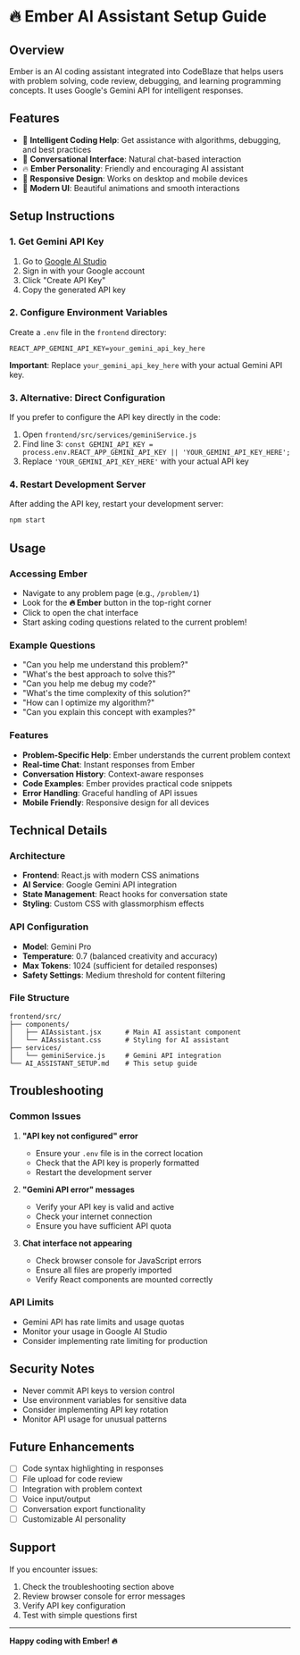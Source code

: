 # 🔥 Ember AI Assistant Setup Guide

## Overview
Ember is an AI coding assistant integrated into CodeBlaze that helps users with problem solving, code review, debugging, and learning programming concepts. It uses Google's Gemini API for intelligent responses.

## Features
- 🤖 **Intelligent Coding Help**: Get assistance with algorithms, debugging, and best practices
- 💬 **Conversational Interface**: Natural chat-based interaction
- 🔥 **Ember Personality**: Friendly and encouraging AI assistant
- 📱 **Responsive Design**: Works on desktop and mobile devices
- 🎨 **Modern UI**: Beautiful animations and smooth interactions

## Setup Instructions

### 1. Get Gemini API Key
1. Go to [Google AI Studio](https://makersuite.google.com/app/apikey)
2. Sign in with your Google account
3. Click "Create API Key"
4. Copy the generated API key

### 2. Configure Environment Variables
Create a `.env` file in the `frontend` directory:

```env
REACT_APP_GEMINI_API_KEY=your_gemini_api_key_here
```

**Important**: Replace `your_gemini_api_key_here` with your actual Gemini API key.

### 3. Alternative: Direct Configuration
If you prefer to configure the API key directly in the code:

1. Open `frontend/src/services/geminiService.js`
2. Find line 3: `const GEMINI_API_KEY = process.env.REACT_APP_GEMINI_API_KEY || 'YOUR_GEMINI_API_KEY_HERE';`
3. Replace `'YOUR_GEMINI_API_KEY_HERE'` with your actual API key

### 4. Restart Development Server
After adding the API key, restart your development server:

```bash
npm start
```

## Usage

### Accessing Ember
- Navigate to any problem page (e.g., `/problem/1`)
- Look for the **🔥 Ember** button in the top-right corner
- Click to open the chat interface
- Start asking coding questions related to the current problem!

### Example Questions
- "Can you help me understand this problem?"
- "What's the best approach to solve this?"
- "Can you help me debug my code?"
- "What's the time complexity of this solution?"
- "How can I optimize my algorithm?"
- "Can you explain this concept with examples?"

### Features
- **Problem-Specific Help**: Ember understands the current problem context
- **Real-time Chat**: Instant responses from Ember
- **Conversation History**: Context-aware responses
- **Code Examples**: Ember provides practical code snippets
- **Error Handling**: Graceful handling of API issues
- **Mobile Friendly**: Responsive design for all devices

## Technical Details

### Architecture
- **Frontend**: React.js with modern CSS animations
- **AI Service**: Google Gemini API integration
- **State Management**: React hooks for conversation state
- **Styling**: Custom CSS with glassmorphism effects

### API Configuration
- **Model**: Gemini Pro
- **Temperature**: 0.7 (balanced creativity and accuracy)
- **Max Tokens**: 1024 (sufficient for detailed responses)
- **Safety Settings**: Medium threshold for content filtering

### File Structure
```
frontend/src/
├── components/
│   ├── AIAssistant.jsx      # Main AI assistant component
│   └── AIAssistant.css      # Styling for AI assistant
├── services/
│   └── geminiService.js     # Gemini API integration
└── AI_ASSISTANT_SETUP.md    # This setup guide
```

## Troubleshooting

### Common Issues

1. **"API key not configured" error**
   - Ensure your `.env` file is in the correct location
   - Check that the API key is properly formatted
   - Restart the development server

2. **"Gemini API error" messages**
   - Verify your API key is valid and active
   - Check your internet connection
   - Ensure you have sufficient API quota

3. **Chat interface not appearing**
   - Check browser console for JavaScript errors
   - Ensure all files are properly imported
   - Verify React components are mounted correctly

### API Limits
- Gemini API has rate limits and usage quotas
- Monitor your usage in Google AI Studio
- Consider implementing rate limiting for production

## Security Notes
- Never commit API keys to version control
- Use environment variables for sensitive data
- Consider implementing API key rotation
- Monitor API usage for unusual patterns

## Future Enhancements
- [ ] Code syntax highlighting in responses
- [ ] File upload for code review
- [ ] Integration with problem context
- [ ] Voice input/output
- [ ] Conversation export functionality
- [ ] Customizable AI personality

## Support
If you encounter issues:
1. Check the troubleshooting section above
2. Review browser console for error messages
3. Verify API key configuration
4. Test with simple questions first

---

**Happy coding with Ember! 🔥** 